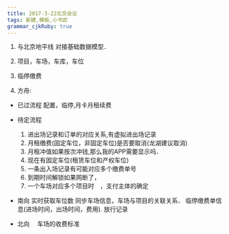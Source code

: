 ```yaml
---
title: 2017-3-22北京会议
tags: 新建,模板,小书匠
grammar_cjkRuby: true
---
```

1. 与北京地平线 对接基础数据模型．
2. 项目，车场，车库，车位

3. 临停缴费  
4. 方舟:

* 已过流程
 配置，临停,月卡月租续费
* 待定流程
  1. 进出场记录和订单的对应关系,有虚拟进出场记录
  2. 月租缴费(固定车位，非固定车位)是否要取消(龙湖建议取消)
  3. 月租冲值如果按次冲钱,那么我的APP需要显示吗．
  4. 现在有固定车位(租赁车位和产权车位)
  5.  一条出入场记录有可能对应多个缴费单号
  6.  到期时间解锁如果网断了，
  7.  一个车场对应多个项目时　，支付主体的确定
  
* 南向
实时获取车位数
同步车场信息，车场与项目的关联关系．
临停缴费单信息(进场时间，出场时间，费用).
放行记录


* 北向
　车场的收费标准